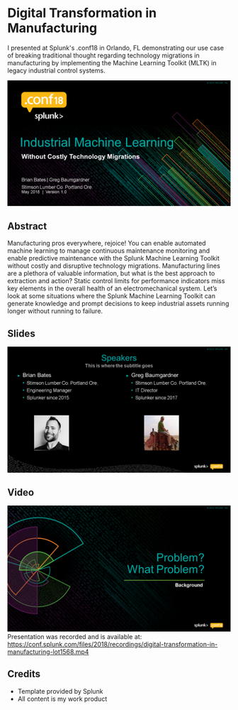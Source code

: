 # Digital Transformation in Manufacturing
I presented at Splunk's .conf18 in Orlando, FL demonstrating our use case of breaking traditional thought regarding technology migrations in manufacturing by implementing the Machine Learning Toolkit (MLTK) in legacy industrial control systems.

![Bates - SplunkConf_18](https://github.com/brianpbates/splunkconf-2018/blob/master/IoT1568_DigitalTransformationinManufacturing_Title.png)

## Abstract
Manufacturing pros everywhere, rejoice! You can enable automated machine learning to manage continuous maintenance monitoring and enable predictive maintenance with the Splunk Machine Learning Toolkit without costly and disruptive technology migrations. Manufacturing lines are a plethora of valuable information, but what is the best approach to extraction and action? Static control limits for performance indicators miss key elements in the overall health of an electromechanical system. Let’s look at some situations where the Splunk Machine Learning Toolkit can generate knowledge and prompt decisions to keep industrial assets running longer without running to failure.

## Slides
![Bates - SplunkConf_18](https://github.com/brianpbates/splunkconf-2018/blob/master/pptpngtest.png)


## Video
![Bates - SplunkConf_18](https://github.com/brianpbates/splunkconf-2018/blob/master/IoT1568_DigitalTransformationinManufacturing_Video.png)
Presentation was recorded and is available at: https://conf.splunk.com/files/2018/recordings/digital-transformation-in-manufacturing-lot1568.mp4

## Credits
* Template provided by Splunk
* All content is my work product
